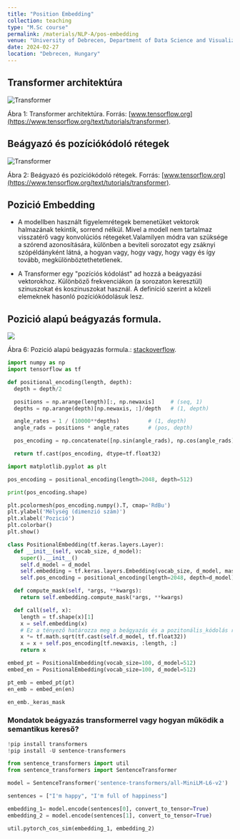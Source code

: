 ```yaml
---
title: "Position Embedding"
collection: teaching
type: "M.Sc course"
permalink: /materials/NLP-A/pos-embedding
venue: "University of Debrecen, Department of Data Science and Visualization"
date: 2024-02-27
location: "Debrecen, Hungary"
---
```


## Transformer architektúra

<img src="https://www.tensorflow.org/images/tutorials/transformer/transformer.png" alt="Transformer">

Ábra 1: Transformer architektúra. Forrás: [www.tensorflow.org](https://www.tensorflow.org/text/tutorials/transformer).

## Beágyazó és pozíciókódoló rétegek

<img src="https://www.tensorflow.org/images/tutorials/transformer/PositionalEmbedding.png" alt="Transformer">

Ábra 2: Beágyazó és pozíciókódoló rétegek. Forrás: [www.tensorflow.org](https://www.tensorflow.org/text/tutorials/transformer).

## Pozició Embedding

- A modellben használt figyelemrétegek bemenetüket vektorok halmazának tekintik, sorrend nélkül. Mivel a modell nem tartalmaz visszatérő vagy konvolúciós rétegeket.Valamilyen módra van szüksége a szórend azonosítására, különben a beviteli sorozatot egy zsáknyi szópéldányként látná, a hogyan vagy, hogy vagy, hogy vagy és így tovább, megkülönböztethetetlenek.

- A Transformer egy "pozíciós kódolást" ad hozzá a beágyazási vektorokhoz. Különböző frekvenciákon (a sorozaton keresztül) szinuszokat és koszinuszokat használ. A definíció szerint a közeli elemeknek hasonló pozíciókódolásuk lesz.

## Pozició alapú beágyazás formula.

<img src="https://i.stack.imgur.com/67ADh.png">

Ábra 6: Pozició alapú beágyazás formula.: [stackoverflow](https://i.stack.imgur.com/67ADh.png).

```python
import numpy as np
import tensorflow as tf

def positional_encoding(length, depth):
  depth = depth/2

  positions = np.arange(length)[:, np.newaxis]     # (seq, 1)
  depths = np.arange(depth)[np.newaxis, :]/depth   # (1, depth)

  angle_rates = 1 / (10000**depths)         # (1, depth)
  angle_rads = positions * angle_rates      # (pos, depth)

  pos_encoding = np.concatenate([np.sin(angle_rads), np.cos(angle_rads)],axis=-1)

  return tf.cast(pos_encoding, dtype=tf.float32)
```

```python
import matplotlib.pyplot as plt

pos_encoding = positional_encoding(length=2048, depth=512)

print(pos_encoding.shape)

plt.pcolormesh(pos_encoding.numpy().T, cmap='RdBu')
plt.ylabel('Mélység (dimenzió szám)')
plt.xlabel('Pozició')
plt.colorbar()
plt.show()
```

```python
class PositionalEmbedding(tf.keras.layers.Layer):
  def __init__(self, vocab_size, d_model):
    super().__init__()
    self.d_model = d_model
    self.embedding = tf.keras.layers.Embedding(vocab_size, d_model, mask_zero=True) 
    self.pos_encoding = positional_encoding(length=2048, depth=d_model)

  def compute_mask(self, *args, **kwargs):
    return self.embedding.compute_mask(*args, **kwargs)

  def call(self, x):
    length = tf.shape(x)[1]
    x = self.embedding(x)
    # Ez a tényező határozza meg a beágyazás és a pozitonális_kódolás relatív skáláját.
    x *= tf.math.sqrt(tf.cast(self.d_model, tf.float32))
    x = x + self.pos_encoding[tf.newaxis, :length, :]
    return x
```

```python
embed_pt = PositionalEmbedding(vocab_size=100, d_model=512)
embed_en = PositionalEmbedding(vocab_size=100, d_model=512)

pt_emb = embed_pt(pt)
en_emb = embed_en(en)
```

```python
en_emb._keras_mask
```

### Mondatok beágyazás transformerrel vagy hogyan működik a semantikus kereső?

```python
!pip install transformers
!pip install -U sentence-transformers
```

```python
from sentence_transformers import util
from sentence_transformers import SentenceTransformer

model = SentenceTransformer('sentence-transformers/all-MiniLM-L6-v2')
```

```python
sentences = ["I'm happy", "I'm full of happiness"]

embedding_1= model.encode(sentences[0], convert_to_tensor=True)
embedding_2 = model.encode(sentences[1], convert_to_tensor=True)

util.pytorch_cos_sim(embedding_1, embedding_2)
```